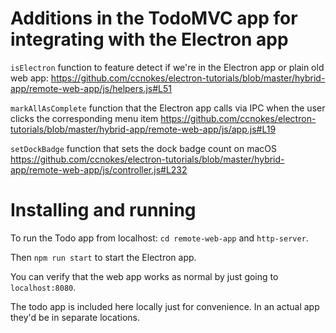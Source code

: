# Additions in the TodoMVC app for integrating with the Electron app
`isElectron` function to feature detect if we're in the Electron app or plain old web app:
https://github.com/ccnokes/electron-tutorials/blob/master/hybrid-app/remote-web-app/js/helpers.js#L51

`markAllAsComplete` function that the Electron app calls via IPC when the user clicks the corresponding menu item
https://github.com/ccnokes/electron-tutorials/blob/master/hybrid-app/remote-web-app/js/app.js#L19

`setDockBadge` function that sets the dock badge count on macOS
https://github.com/ccnokes/electron-tutorials/blob/master/hybrid-app/remote-web-app/js/controller.js#L232


# Installing and running
To run the Todo app from localhost: `cd remote-web-app` and `http-server`. 

Then `npm run start` to start the Electron app. 

You can verify that the web app works as normal by just going to `localhost:8080`. 

The todo app is included here locally just for convenience. In an actual app they'd be in separate locations. 
